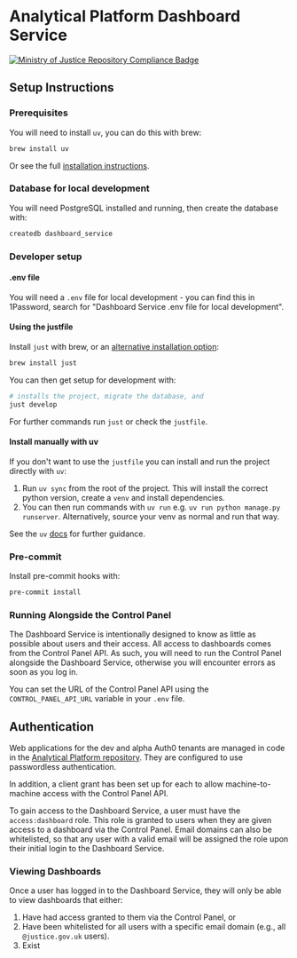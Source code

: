 # Analytical Platform Dashboard Service

[![Ministry of Justice Repository Compliance Badge](https://github-community.service.justice.gov.uk/repository-standards/api/analytical-platform-dashboard-service/badge)](https://github-community.service.justice.gov.uk/repository-standards/analytical-platform-dashboard-service)

## Setup Instructions

### Prerequisites

You will need to install `uv`, you can do this with brew:

```sh
brew install uv
```

Or see the full [installation instructions](https://docs.astral.sh/uv/getting-started/installation/).

### Database for local development

You will need PostgreSQL installed and running, then create the database with:

```sh
createdb dashboard_service
```

### Developer setup

#### .env file

You will need a `.env` file for local development - you can find this in 1Password, search for "Dashboard Service .env file for local development".

#### Using the justfile

Install `just` with brew, or an [alternative installation option](https://github.com/casey/just?tab=readme-ov-file#installation):

```sh
brew install just
```

You can then get setup for development with:

```sh
# installs the project, migrate the database, and
just develop
```

For further commands run `just` or check the `justfile`.

#### Install manually with uv

If you don't want to use the `justfile` you can install and run the project directly with `uv`:

1. Run `uv sync` from the root of the project. This will install the correct python version, create a `venv` and install dependencies.
1. You can then run commands with `uv run` e.g. `uv run python manage.py runserver`. Alternatively, source your venv as normal and run that way.

See the `uv` [docs](https://docs.astral.sh/uv/getting-started/) for further guidance.

### Pre-commit

Install pre-commit hooks with:

```sh
pre-commit install
```

### Running Alongside the Control Panel

The Dashboard Service is intentionally designed to know as little as possible about users and their access. All access to dashboards comes from the Control Panel API. As such, you will need to run the Control Panel alongside the Dashboard Service, otherwise you will encounter errors as soon as you log in.

You can set the URL of the Control Panel API using the `CONTROL_PANEL_API_URL` variable in your `.env` file.

## Authentication

Web applications for the dev and alpha Auth0 tenants are managed in code in the [Analytical Platform repository](https://github.com/ministryofjustice/analytical-platform/tree/main/terraform/auth0). They are configured to use passwordless authentication.

In addition, a client grant has been set up for each to allow machine-to-machine access with the Control Panel API.

To gain access to the Dashboard Service, a user must have the `access:dashboard` role. This role is granted to users when they are given access to a dashboard via the Control Panel. Email domains can also be whitelisted, so that any user with a valid email will be assigned the role upon their initial login to the Dashboard Service.

### Viewing Dashboards

Once a user has logged in to the Dashboard Service, they will only be able to view dashboards that either:

1. Have had access granted to them via the Control Panel, or
1. Have been whitelisted for all users with a specific email domain (e.g., all `@justice.gov.uk` users).
1. Exist
